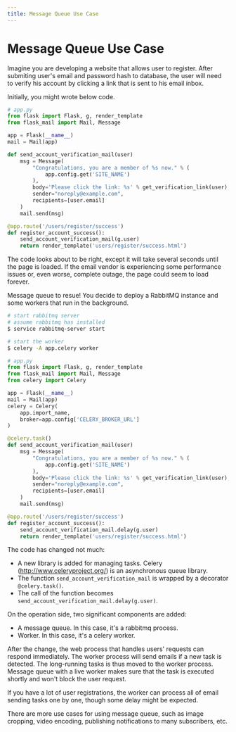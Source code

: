```yaml
---
title: Message Queue Use Case
---
```


# Message Queue Use Case

Imagine you are developing a website that allows user to register. After submiting user's email and password hash to database, the user will need to verify his account by clicking a link that is sent to his email inbox.

Initially, you might wrote below code.

```python
# app.py
from flask import Flask, g, render_template
from flask_mail import Mail, Message

app = Flask(__name__)
mail = Mail(app)

def send_account_verification_mail(user)
    msg = Message(
        "Congratulations, you are a member of %s now." % (
            app.config.get('SITE_NAME')
        ),
        body='Please click the link: %s' % get_verification_link(user),
        sender="noreply@example.com",
        recipients=[user.email]
    )
    mail.send(msg)

@app.route('/users/register/success')
def register_account_success():
    send_account_verification_mail(g.user)
    return render_template('users/register/success.html')
```

The code looks about to be right, except it will take several seconds until the page is loaded. If the email vendor is experiencing some performance issues or, even worse, complete outage, the page could seem to load forever.

Message queue to resue! You decide to deploy a RabbitMQ instance and some workers that run in the background.

```bash
# start rabbitmq server
# assume rabbitmq has installed
$ service rabbitmq-server start

# start the worker
$ celery -A app.celery worker
```

```python
# app.py
from flask import Flask, g, render_template
from flask_mail import Mail, Message
from celery import Celery

app = Flask(__name__)
mail = Mail(app)
celery = Celery(
    app.import_name,
    broker=app.config['CELERY_BROKER_URL']
)

@celery.task()
def send_account_verification_mail(user)
    msg = Message(
        "Congratulations, you are a member of %s now." % (
            app.config.get('SITE_NAME')
        ),
        body='Please click the link: %s' % get_verification_link(user),
        sender="noreply@example.com",
        recipients=[user.email]
    )
    mail.send(msg)

@app.route('/users/register/success')
def register_account_success():
    send_account_verification_mail.delay(g.user)
    return render_template('users/register/success.html')
```

The code has changed not much:

* A new library is added for managing tasks. Celery (<http://www.celeryproject.org/>) is an asynchronous queue library.
* The function `send_account_verification_mail` is wrapped by a decorator `@celery.task()`.
* The call of the function becomes `send_account_verification_mail.delay(g.user)`.

On the operation side, two significant components are added:

* A message queue. In this case, it's a rabbitmq process.
* Worker. In this case, it's a celery worker.

After the change, the web process that handles users' requests can respond immediately. The worker process will send emails if a new task is detected. The long-running tasks is thus moved to the worker process. Message queue with a live worker makes sure that the task is executed shortly and won't block the user request.

If you have a lot of user registrations, the worker can process all of email sending tasks one by one, though some delay might be expected.

There are more use cases for using message queue, such as image cropping, video encoding, publishing notifications to many subscribers, etc. 

